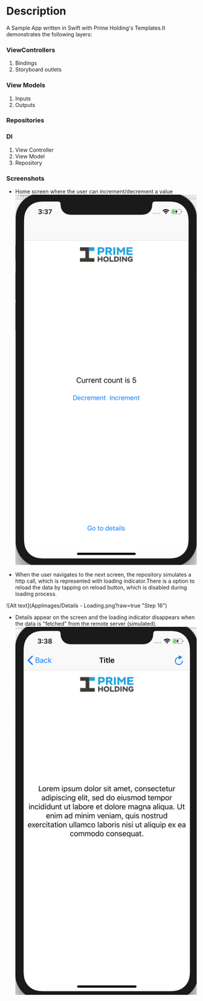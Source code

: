 # Description
A Sample App written in Swift with Prime Holding's Templates.It demonstrates the following layers:

### ViewControllers 
1. Bindings
2. Storyboard outlets

### View Models
1. Inputs
2. Outputs

### Repositories

### DI
1. View Controller
2. View Model
3. Repository

### Screenshots
* Home screen where the user can increment/decrement a value
![Alt text](AppImages/Home.png?raw=true "Step 16")

* When the user navigates to the next screen, the repository simulates a http call, which is represented with loading indicator.There is a option to reload the data by tapping on reload button, 
which is disabled during loading process.

![Alt text](AppImages/Details - Loading.png?raw=true "Step 16")

* Details appear on the screen and the loading indicator disappears when the data is "fetched" from the remote server (simulated).
![Alt text](AppImages/Details.png?raw=true "Step 16")
